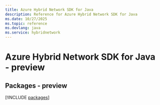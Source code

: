 ```yaml
---
title: Azure Hybrid Network SDK for Java
description: Reference for Azure Hybrid Network SDK for Java
ms.date: 10/27/2025
ms.topic: reference
ms.devlang: java
ms.service: hybridnetwork
---
```

# Azure Hybrid Network SDK for Java - preview
## Packages - preview
[!INCLUDE [packages](hybrid-network-index.md)]